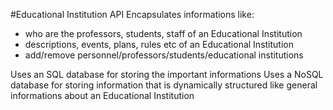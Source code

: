 #Educational Institution API
Encapsulates informations like:

- who are the professors, students, staff of an Educational Institution
- descriptions, events, plans, rules etc of an Educational Institution
- add/remove personnel/professors/students/educational institutions

Uses an SQL database for storing the important informations
Uses a NoSQL database for storing information that is dynamically structured like general informations about an Educational Institution
